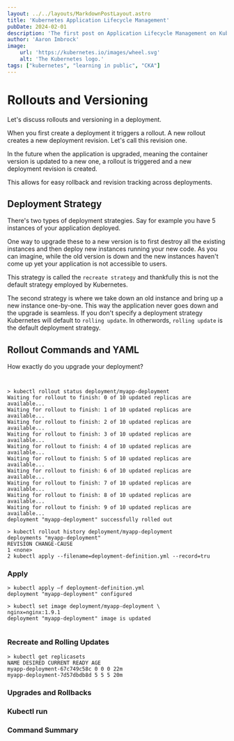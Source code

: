 ```yaml
---
layout: ../../layouts/MarkdownPostLayout.astro
title: 'Kubernetes Application Lifecycle Management'
pubDate: 2024-02-01
description: 'The first post on Application Lifecycle Management on Kubernetes'
author: 'Aaron Imbrock'
image:
    url: 'https://kubernetes.io/images/wheel.svg'
    alt: 'The Kubernetes logo.'
tags: ["kubernetes", "learning in public", "CKA"]
---
```


# Rollouts and Versioning

Let's discuss rollouts and versioning in a deployment. 

When you first create a deployment it triggers a rollout. A new rollout creates a new deployment revision. Let's call this revision one.

In the future when the application is upgraded, meaning the container version is updated to a new one, a rollout is triggered and a new deployment revision is created.

This allows for easy rollback and revision tracking across deployments.

## Deployment Strategy

There's two types of deployment strategies. Say for example you have 5 instances of your application deployed.

One way to upgrade these to a new version is to first destroy all the existing instances and then deploy new instances running your new code.
As you can imagine, while the old version is down and the new instances haven't come up yet your application is not accessible to users.

This strategy is called the `recreate strategy` and thankfully this is not the default strategy employed by Kubernetes.

The second strategy is where we take down an old instance and bring up a new instance one-by-one. This way the application never goes down and the upgrade is seamless.
If you don't specify a deployment strategy Kubernetes will default to `rolling update`. In otherwords, `rolling update` is the default deployment strategy.

## Rollout Commands and YAML

How exactly do you upgrade your deployment?

```text


```

```text
> kubectl rollout status deployment/myapp-deployment
Waiting for rollout to finish: 0 of 10 updated replicas are available...
Waiting for rollout to finish: 1 of 10 updated replicas are available...
Waiting for rollout to finish: 2 of 10 updated replicas are available...
Waiting for rollout to finish: 3 of 10 updated replicas are available...
Waiting for rollout to finish: 4 of 10 updated replicas are available...
Waiting for rollout to finish: 5 of 10 updated replicas are available...
Waiting for rollout to finish: 6 of 10 updated replicas are available...
Waiting for rollout to finish: 7 of 10 updated replicas are available...
Waiting for rollout to finish: 8 of 10 updated replicas are available...
Waiting for rollout to finish: 9 of 10 updated replicas are available...
deployment "myapp-deployment" successfully rolled out
```

```text
> kubectl rollout history deployment/myapp-deployment
deployments "myapp-deployment"
REVISION CHANGE-CAUSE
1 <none>
2 kubectl apply --filename=deployment-definition.yml --record=tru
```


### Apply

```text
> kubectl apply –f deployment-definition.yml
deployment "myapp-deployment" configured
```

```text
> kubectl set image deployment/myapp-deployment \
nginx=nginx:1.9.1
deployment "myapp-deployment" image is updated
```

```yaml

```

### Recreate and Rolling Updates

```text
> kubectl get replicasets
NAME DESIRED CURRENT READY AGE
myapp-deployment-67c749c58c 0 0 0 22m
myapp-deployment-7d57dbdb8d 5 5 5 20m
```


### Upgrades and Rollbacks


### Kubectl run


### Command Summary

